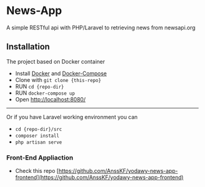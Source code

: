 # News-App
A simple RESTful api with PHP/Laravel to retrieving news from newsapi.org

## Installation
The project based on Docker container
- Install [Docker](https://docs.docker.com/engine/install/) and [Docker-Compose](https://docs.docker.com/compose/install/)
- Clone with `git clone {this-repo}`
- RUN `cd {repo-dir}`
- RUN `docker-compose up`
- Open [http://localhost:8080/](http://localhost:8080/)

---
Or if you have Laravel working environment you can 
- `cd {repo-dir}/src`
- `composer install`
- `php artisan serve`

### Front-End Appliaction
- Check this repo [https://github.com/AnssKF/yodawy-news-app-frontend](https://github.com/AnssKF/yodawy-news-app-frontend)
